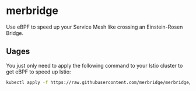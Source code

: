 # merbridge

Use eBPF to speed up your Service Mesh like crossing an Einstein-Rosen Bridge.

## Uages

You just only need to apply the following command to your Istio cluster to get eBPF to speed up Istio:

```bash
kubectl apply -f https://raw.githubusercontent.com/merbridge/merbridge/main/deploy/all-in-one.yaml
```
